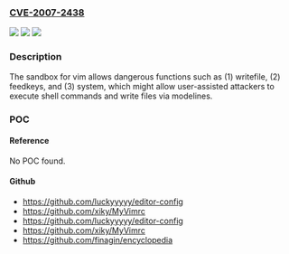 ### [CVE-2007-2438](https://cve.mitre.org/cgi-bin/cvename.cgi?name=CVE-2007-2438)
![](https://img.shields.io/static/v1?label=Product&message=n%2Fa&color=blue)
![](https://img.shields.io/static/v1?label=Version&message=n%2Fa&color=blue)
![](https://img.shields.io/static/v1?label=Vulnerability&message=n%2Fa&color=brighgreen)

### Description

The sandbox for vim allows dangerous functions such as (1) writefile, (2) feedkeys, and (3) system, which might allow user-assisted attackers to execute shell commands and write files via modelines.

### POC

#### Reference
No POC found.

#### Github
- https://github.com/luckyyyyy/editor-config
- https://github.com/xiky/MyVimrc
- https://github.com/luckyyyyy/editor-config
- https://github.com/xiky/MyVimrc
- https://github.com/finagin/encyclopedia

